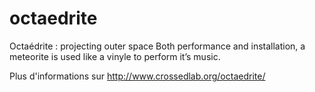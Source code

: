 # octaedrite
Octaédrite : projecting outer space Both performance and installation, a meteorite is used like a vinyle to perform it’s music.

Plus d'informations sur http://www.crossedlab.org/octaedrite/
